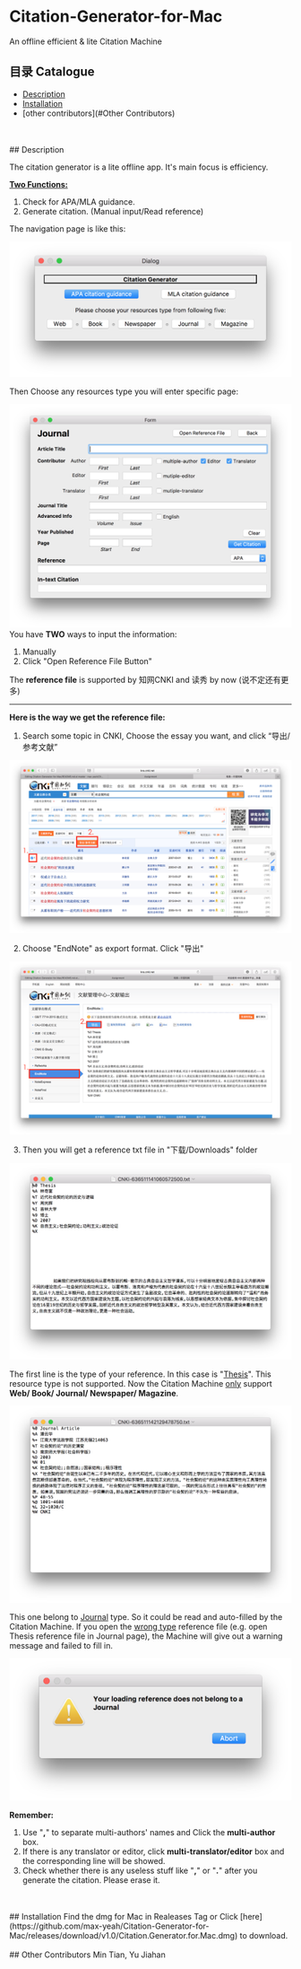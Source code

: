 # Citation-Generator-for-Mac
An offline efficient & lite Citation Machine
<br>
## 目录 Catalogue
* [Description](#Description)
* [Installation](#Installation)
* [other contributors](#Other Contributors)
<br>
<br>
## Description

The citation generator is a lite offline app. It's main focus is efficiency.

<u>**Two Functions:**</u>

1. Check for APA/MLA guidance.
2. Generate citation. (Manual input/Read reference)



The navigation page is like this:

![image](https://github.com/max-yeah/Citation-Generator-for-Mac/blob/master/Demo%20Pictures/Navigation.png)

Then Choose any resources type you will enter specific page:

![image](https://github.com/max-yeah/Citation-Generator-for-Mac/blob/master/Demo%20Pictures/Journal%20Page.png)
You have **TWO** ways to input the information:

1. Manually
2. Click "Open Reference File Button"



The **reference file** is supported by 知网CNKI and 读秀 by now (说不定还有更多)
**** 

**Here is the way we get the reference file:**

1. Search some topic in CNKI, Choose the essay you want, and click “导出/参考文献”

![image](https://github.com/max-yeah/Citation-Generator-for-Mac/blob/master/Demo%20Pictures/CNKI%20search.png) 

2. Choose "EndNote" as export format. Click "导出"

![image](https://github.com/max-yeah/Citation-Generator-for-Mac/blob/master/Demo%20Pictures/Export%20reference%20file.png)

3. Then you will get a reference txt file in "下载/Downloads" folder

![image](https://github.com/max-yeah/Citation-Generator-for-Mac/blob/master/Demo%20Pictures/reference%20file.png)

The first line is the type of your reference. In this case is "<u>Thesis</u>". This resource type is not supported.
Now the Citation Machine <u>only</u> support **Web/ Book/ Journal/ Newspaper/ Magazine**. 

![image](https://github.com/max-yeah/Citation-Generator-for-Mac/blob/master/Demo%20Pictures/Journal%20reference%20file.png)

This one belong to <u>Journal</u> type. So it could be read and auto-filled by the Citation Machine. If you open the <u>wrong type</u> reference file (e.g. open Thesis reference file in Journal page), the Machine will give out a warning message and failed to fill in.

![image](https://github.com/max-yeah/Citation-Generator-for-Mac/blob/master/Demo%20Pictures/warning%20message.png)

**Remember:** 

1. Use "**,**" to separate multi-authors' names and Click the **multi-author** box.
2. If there is any translator or editor, click **multi-translator/editor** box and the corresponding line will be showed.
3. Check whether there is any useless stuff like "**,**" or "**.**" after you generate the citation. Please erase it.
<br>
<br>
## Installation
Find the dmg for Mac in Realeases Tag or Click [here](https://github.com/max-yeah/Citation-Generator-for-Mac/releases/download/v1.0/Citation.Generator.for.Mac.dmg) to download.
<br>
<br>
## Other Contributors
Min Tian, Yu Jiahan
